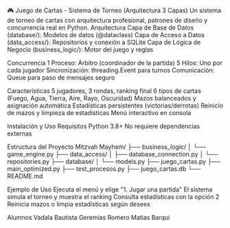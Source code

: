 🎮 Juego de Cartas - Sistema de Torneo (Arquitectura 3 Capas)
Un sistema de torneo de cartas con arquitectura profesional, patrones de diseño y concurrencia real en Python.
Arquitectura
  Capa de Base de Datos (database/): Modelos de datos (@dataclass)
  Capa de Acceso a Datos (data_access/): Repositorios y conexión a SQLite
  Capa de Lógica de Negocio (business_logic/): Motor del juego y reglas

Concurrencia
  1 Proceso: Árbitro (coordinador de la partida)
  5 Hilos: Uno por cada jugador
  Sincronización: threading.Event para turnos
  Comunicación: Queue para paso de mensajes seguro
  
Características
  5 jugadores, 3 rondas, ranking final
  6 tipos de cartas (Fuego, Agua, Tierra, Aire, Rayo, Oscuridad)
  Mazos balanceados y asignación automática
  Estadísticas persistentes (victorias/derrotas)
  Reinicio de mazos y limpieza de estadísticas
  Menú interactivo en consola
  
Instalación y Uso
  Requisitos
  Python 3.8+
  No requiere dependencias externas

Estructura del Proyecto
  Mitzvah Mayhem/
  ├── business_logic/
  │   └── game_engine.py
  ├── data_access/
  │   ├── database_connection.py
  │   └── repositories.py
  ├── database/
  │   └── models.py
  ├── juego_cartas.py
  ├── main_optimized.py
  ├── test_procesos.py
  ├── juego_cartas.db
  └── README.md

Ejemplo de Uso
  Ejecuta el menú y elige "1. Jugar una partida"
  El sistema simula el torneo y muestra el ranking
  Consulta estadísticas con la opción 2
  Reinicia mazos o limpia estadísticas según desees
  
Alumnos
  Vadala Bautista
  Geremias Romero
  Matias Barqui
